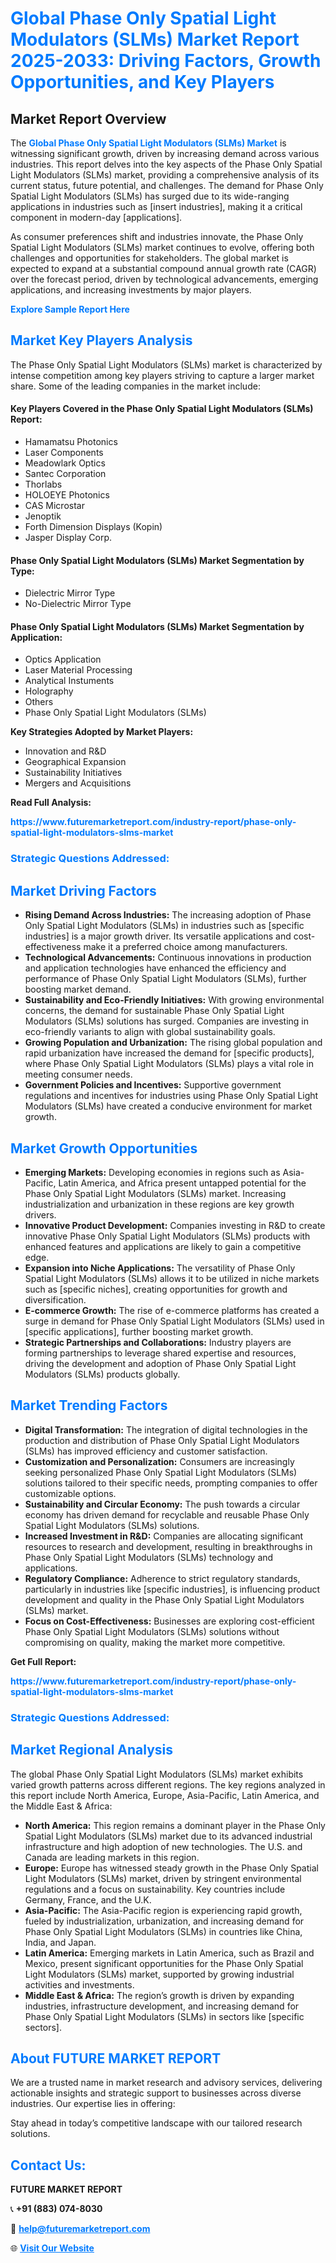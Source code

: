 <h1 style="color: #007BFF;">Global Phase Only Spatial Light Modulators (SLMs) Market Report 2025-2033: Driving Factors, Growth Opportunities, and Key Players</h1>

<section id="overview">
<h2>Market Report Overview</h2>
<p>The <a href="https://www.futuremarketreport.com/industry-report/phase-only-spatial-light-modulators-slms-market" style="color: #007BFF; text-decoration: none;"><strong>Global Phase Only Spatial Light Modulators (SLMs) Market</strong></a> is witnessing significant growth, driven by increasing demand across various industries. This report delves into the key aspects of the Phase Only Spatial Light Modulators (SLMs) market, providing a comprehensive analysis of its current status, future potential, and challenges. The demand for Phase Only Spatial Light Modulators (SLMs) has surged due to its wide-ranging applications in industries such as [insert industries], making it a critical component in modern-day [applications].</p>
<p>As consumer preferences shift and industries innovate, the Phase Only Spatial Light Modulators (SLMs) market continues to evolve, offering both challenges and opportunities for stakeholders. The global market is expected to expand at a substantial compound annual growth rate (CAGR) over the forecast period, driven by technological advancements, emerging applications, and increasing investments by major players.</p>
</section>

<section id="overview">
<p><a href="https://www.futuremarketreport.com/request-sample/reportId=113006" style="color: #007BFF; text-decoration: none;"><strong>Explore Sample Report Here</strong></a></p>
</section>

<section id="key-players">
<h2 style="color: #007BFF;">Market Key Players Analysis</h2>
<p>The Phase Only Spatial Light Modulators (SLMs) market is characterized by intense competition among key players striving to capture a larger market share. Some of the leading companies in the market include:</p>
<h4>Key Players Covered in the Phase Only Spatial Light Modulators (SLMs) Report:</h4>
<ul><li>Hamamatsu Photonics</li><li>Laser Components</li><li>Meadowlark Optics</li><li>Santec Corporation</li><li>Thorlabs</li><li>HOLOEYE Photonics</li><li>CAS Microstar</li><li>Jenoptik</li><li>Forth Dimension Displays (Kopin)</li><li>Jasper Display Corp.</li></ul>
<h4>Phase Only Spatial Light Modulators (SLMs) Market Segmentation by Type:</h4>
<ul><li>Dielectric Mirror Type</li><li>No-Dielectric Mirror Type</li></ul>

<h4>Phase Only Spatial Light Modulators (SLMs) Market Segmentation by Application:</h4>
<ul><li>Optics Application</li><li>Laser Material Processing</li><li>Analytical Instuments</li><li>Holography</li><li>Others</li><li>Phase Only Spatial Light Modulators (SLMs)</li></ul>
<p><strong>Key Strategies Adopted by Market Players:</strong></p>
<ul>
<li>Innovation and R&D</li>
<li>Geographical Expansion</li>
<li>Sustainability Initiatives</li>
<li>Mergers and Acquisitions</li>
</ul>
</section>

<section>
<p><strong>Read Full Analysis: </strong></p><a href="https://www.futuremarketreport.com/industry-report/phase-only-spatial-light-modulators-slms-market" style="color: #007BFF; text-decoration: none;"><strong>https://www.futuremarketreport.com/industry-report/phase-only-spatial-light-modulators-slms-market</strong></a>
<h3 style="color: #007BFF;">Strategic Questions Addressed:</h3>
</section>

<section id="driving-factors">
<h2 style="color: #007BFF;">Market Driving Factors</h2>
<ul>
<li><strong>Rising Demand Across Industries:</strong> The increasing adoption of Phase Only Spatial Light Modulators (SLMs) in industries such as [specific industries] is a major growth driver. Its versatile applications and cost-effectiveness make it a preferred choice among manufacturers.</li>
<li><strong>Technological Advancements:</strong> Continuous innovations in production and application technologies have enhanced the efficiency and performance of Phase Only Spatial Light Modulators (SLMs), further boosting market demand.</li>
<li><strong>Sustainability and Eco-Friendly Initiatives:</strong> With growing environmental concerns, the demand for sustainable Phase Only Spatial Light Modulators (SLMs) solutions has surged. Companies are investing in eco-friendly variants to align with global sustainability goals.</li>
<li><strong>Growing Population and Urbanization:</strong> The rising global population and rapid urbanization have increased the demand for [specific products], where Phase Only Spatial Light Modulators (SLMs) plays a vital role in meeting consumer needs.</li>
<li><strong>Government Policies and Incentives:</strong> Supportive government regulations and incentives for industries using Phase Only Spatial Light Modulators (SLMs) have created a conducive environment for market growth.</li>
</ul>
</section>

<section id="growth-opportunities">
<h2 style="color: #007BFF;">Market Growth Opportunities</h2>
<ul>
<li><strong>Emerging Markets:</strong> Developing economies in regions such as Asia-Pacific, Latin America, and Africa present untapped potential for the Phase Only Spatial Light Modulators (SLMs) market. Increasing industrialization and urbanization in these regions are key growth drivers.</li>
<li><strong>Innovative Product Development:</strong> Companies investing in R&D to create innovative Phase Only Spatial Light Modulators (SLMs) products with enhanced features and applications are likely to gain a competitive edge.</li>
<li><strong>Expansion into Niche Applications:</strong> The versatility of Phase Only Spatial Light Modulators (SLMs) allows it to be utilized in niche markets such as [specific niches], creating opportunities for growth and diversification.</li>
<li><strong>E-commerce Growth:</strong> The rise of e-commerce platforms has created a surge in demand for Phase Only Spatial Light Modulators (SLMs) used in [specific applications], further boosting market growth.</li>
<li><strong>Strategic Partnerships and Collaborations:</strong> Industry players are forming partnerships to leverage shared expertise and resources, driving the development and adoption of Phase Only Spatial Light Modulators (SLMs) products globally.</li>
</ul>
</section>

<section id="trending-factors">
<h2 style="color: #007BFF;">Market Trending Factors</h2>
<ul>
<li><strong>Digital Transformation:</strong> The integration of digital technologies in the production and distribution of Phase Only Spatial Light Modulators (SLMs) has improved efficiency and customer satisfaction.</li>
<li><strong>Customization and Personalization:</strong> Consumers are increasingly seeking personalized Phase Only Spatial Light Modulators (SLMs) solutions tailored to their specific needs, prompting companies to offer customizable options.</li>
<li><strong>Sustainability and Circular Economy:</strong> The push towards a circular economy has driven demand for recyclable and reusable Phase Only Spatial Light Modulators (SLMs) solutions.</li>
<li><strong>Increased Investment in R&D:</strong> Companies are allocating significant resources to research and development, resulting in breakthroughs in Phase Only Spatial Light Modulators (SLMs) technology and applications.</li>
<li><strong>Regulatory Compliance:</strong> Adherence to strict regulatory standards, particularly in industries like [specific industries], is influencing product development and quality in the Phase Only Spatial Light Modulators (SLMs) market.</li>
<li><strong>Focus on Cost-Effectiveness:</strong> Businesses are exploring cost-efficient Phase Only Spatial Light Modulators (SLMs) solutions without compromising on quality, making the market more competitive.</li>
</ul>
</section>

<section>
<p><strong>Get Full Report: </strong></p><a href="https://www.futuremarketreport.com/industry-report/phase-only-spatial-light-modulators-slms-market" style="color: #007BFF; text-decoration: none;"><strong>https://www.futuremarketreport.com/industry-report/phase-only-spatial-light-modulators-slms-market</strong></a>
<h3 style="color: #007BFF;">Strategic Questions Addressed:</h3>
</section>


<section id="regional-analysis">
<h2 style="color: #007BFF;">Market Regional Analysis</h2>
<p>The global Phase Only Spatial Light Modulators (SLMs) market exhibits varied growth patterns across different regions. The key regions analyzed in this report include North America, Europe, Asia-Pacific, Latin America, and the Middle East & Africa:</p>
<ul>
<li><strong>North America:</strong> This region remains a dominant player in the Phase Only Spatial Light Modulators (SLMs) market due to its advanced industrial infrastructure and high adoption of new technologies. The U.S. and Canada are leading markets in this region.</li>
<li><strong>Europe:</strong> Europe has witnessed steady growth in the Phase Only Spatial Light Modulators (SLMs) market, driven by stringent environmental regulations and a focus on sustainability. Key countries include Germany, France, and the U.K.</li>
<li><strong>Asia-Pacific:</strong> The Asia-Pacific region is experiencing rapid growth, fueled by industrialization, urbanization, and increasing demand for Phase Only Spatial Light Modulators (SLMs) in countries like China, India, and Japan.</li>
<li><strong>Latin America:</strong> Emerging markets in Latin America, such as Brazil and Mexico, present significant opportunities for the Phase Only Spatial Light Modulators (SLMs) market, supported by growing industrial activities and investments.</li>
<li><strong>Middle East & Africa:</strong> The region’s growth is driven by expanding industries, infrastructure development, and increasing demand for Phase Only Spatial Light Modulators (SLMs) in sectors like [specific sectors].</li>
</ul>
</section>

<footer>
<h2 style="color: #007BFF;">About FUTURE MARKET REPORT</h2>
<p>We are a trusted name in market research and advisory services, delivering actionable insights and strategic support to businesses across diverse industries. Our expertise lies in offering:</p>

<p>Stay ahead in today’s competitive landscape with our tailored research solutions.</p>

<h2 style="color: #007BFF;">Contact Us:</h2>
<p><strong>FUTURE MARKET REPORT</strong></p>
<p>📞 <strong>+91 (883) 074-8030</strong></p>
<p>📧 <strong><a href="mailto:help@futuremarketreport.com" style="color: #007BFF;">help@futuremarketreport.com</a></strong></p>
<p>🌐 <strong><a href="https://www.futuremarketreport.com/" style="color: #007BFF;">Visit Our Website</a></strong></p>
</footer>